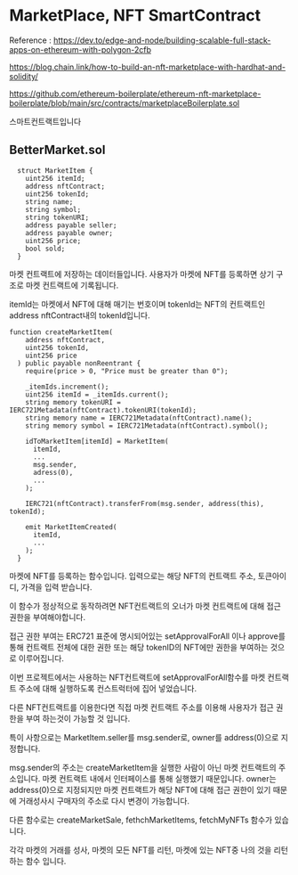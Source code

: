 # MarketPlace, NFT SmartContract 

Reference : 
https://dev.to/edge-and-node/building-scalable-full-stack-apps-on-ethereum-with-polygon-2cfb

https://blog.chain.link/how-to-build-an-nft-marketplace-with-hardhat-and-solidity/

https://github.com/ethereum-boilerplate/ethereum-nft-marketplace-boilerplate/blob/main/src/contracts/marketplaceBoilerplate.sol

스마트컨트랙트입니다

## BetterMarket.sol

```solidity
  struct MarketItem {
    uint256 itemId;
    address nftContract;
    uint256 tokenId;
    string name;
    string symbol;
    string tokenURI;
    address payable seller;
    address payable owner;
    uint256 price;
    bool sold;
  }
```

마켓 컨트랙트에 저장하는 데이터들입니다. 사용자가 마켓에 NFT를 등록하면 상기 구조로 마켓 컨트랙트에 기록됩니다.

itemId는 마켓에서 NFT에 대해 매기는 번호이며 tokenId는 NFT의 컨트랙트인 address nftContract내의 tokenId입니다.

```solidity
function createMarketItem(
    address nftContract,
    uint256 tokenId,
    uint256 price
  ) public payable nonReentrant {
    require(price > 0, "Price must be greater than 0");

    _itemIds.increment();
    uint256 itemId = _itemIds.current();
    string memory tokenURI = IERC721Metadata(nftContract).tokenURI(tokenId);
    string memory name = IERC721Metadata(nftContract).name();
    string memory symbol = IERC721Metadata(nftContract).symbol();
    
    idToMarketItem[itemId] = MarketItem(
      itemId,
      ...
      msg.sender,
      adress(0),
      ...
    );

    IERC721(nftContract).transferFrom(msg.sender, address(this), tokenId);

    emit MarketItemCreated(
      itemId,
      ...
    );
  }
  ```
  마켓에 NFT를 등록하는 함수입니다. 입력으로는 해당 NFT의 컨트랙트 주소, 토큰아이디, 가격을 입력 받습니다.
  
  이 함수가 정상적으로 동작하려면 NFT컨트랙트의 오너가 마켓 컨트랙트에 대해 접근 권한을 부여해야합니다.
  
  접근 권한 부여는 ERC721 표준에 명시되어있는 setApprovalForAll 이나 approve를 통해 컨트랙트 전체에 대한 권한 또는 해당 tokenID의 NFT에만 권한을 부여하는 것으로 이루어집니다.
  
  이번 프로젝트에서는 사용하는 NFT컨트랙트에 setApprovalForAll함수를 마켓 컨트랙트 주소에 대해 실행하도록 컨스트럭터에 집어 넣었습니다.
  
  다른 NFT컨트랙트를 이용한다면 직접 마켓 컨트랙트 주소를 이용해 사용자가 접근 권한을 부여 하는것이 가능할 것 입니다.
  
  특이 사항으로는 MarketItem.seller를 msg.sender로, owner를 address(0)으로 지정합니다.
  
  msg.sender의 주소는 createMarketItem을 실행한 사람이 아닌 마켓 컨트랙트의 주소입니다. 마켓 컨트랙트 내에서 인터페이스를 통해 실행했기 때문입니다. owner는 address(0)으로 지정되지만 마켓 컨트랙트가 해당 NFT에 대해 접근 권한이 있기 때문에 거래성사시 구매자의 주소로 다시 변경이 가능합니다.
  
  다른 함수로는 createMarketSale, fethchMarketItems, fetchMyNFTs 함수가 있습니다.
  
  각각 마켓의 거래를 성사, 마켓의 모든 NFT를 리턴, 마켓에 있는 NFT중 나의 것을 리턴 하는 함수 입니다.
  
         
  
  
  
